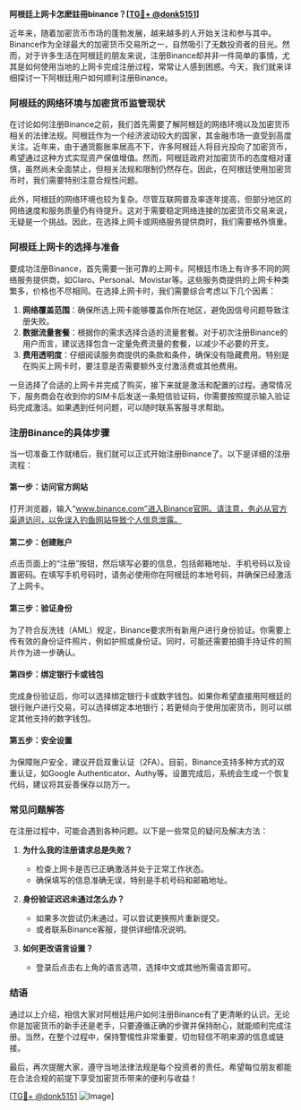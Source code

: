 **阿根廷上网卡怎麽註冊binance？[[TG💪+ @donk5151](https://t.me/s/donk5151)]**

近年来，随着加密货币市场的蓬勃发展，越来越多的人开始关注和参与其中。Binance作为全球最大的加密货币交易所之一，自然吸引了无数投资者的目光。然而，对于许多生活在阿根廷的朋友来说，注册Binance却并非一件简单的事情，尤其是如何使用当地的上网卡完成注册过程，常常让人感到困惑。今天，我们就来详细探讨一下阿根廷用户如何顺利注册Binance。

### **阿根廷的网络环境与加密货币监管现状**

在讨论如何注册Binance之前，我们首先需要了解阿根廷的网络环境以及加密货币相关的法律法规。阿根廷作为一个经济波动较大的国家，其金融市场一直受到高度关注。近年来，由于通货膨胀率居高不下，许多阿根廷人将目光投向了加密货币，希望通过这种方式实现资产保值增值。然而，阿根廷政府对加密货币的态度相对谨慎，虽然尚未全面禁止，但相关法规和限制仍然存在。因此，在阿根廷使用加密货币时，我们需要特别注意合规性问题。

此外，阿根廷的网络环境也较为复杂。尽管互联网普及率逐年提高，但部分地区的网络速度和服务质量仍有待提升。这对于需要稳定网络连接的加密货币交易来说，无疑是一个挑战。因此，在选择上网卡或网络服务提供商时，我们需要格外慎重。

### **阿根廷上网卡的选择与准备**

要成功注册Binance，首先需要一张可靠的上网卡。阿根廷市场上有许多不同的网络服务提供商，如Claro、Personal、Movistar等。这些服务商提供的上网卡种类繁多，价格也不尽相同。在选择上网卡时，我们需要综合考虑以下几个因素：

1. **网络覆盖范围**：确保所选上网卡能够覆盖你所在地区，避免因信号问题导致注册失败。
2. **数据流量套餐**：根据你的需求选择合适的流量套餐。对于初次注册Binance的用户而言，建议选择包含一定量免费流量的套餐，以减少不必要的开支。
3. **费用透明度**：仔细阅读服务商提供的条款和条件，确保没有隐藏费用。特别是在购买上网卡时，要注意是否需要额外支付激活费或其他费用。

一旦选择了合适的上网卡并完成了购买，接下来就是激活和配置的过程。通常情况下，服务商会在收到你的SIM卡后发送一条短信验证码，你需要按照提示输入验证码完成激活。如果遇到任何问题，可以随时联系客服寻求帮助。

### **注册Binance的具体步骤**

当一切准备工作就绪后，我们就可以正式开始注册Binance了。以下是详细的注册流程：

#### **第一步：访问官方网站**
打开浏览器，输入“www.binance.com”进入Binance官网。请注意，务必从官方渠道访问，以免误入钓鱼网站导致个人信息泄露。

#### **第二步：创建账户**
点击页面上的“注册”按钮，然后填写必要的信息，包括邮箱地址、手机号码以及设置密码。在填写手机号码时，请务必使用你在阿根廷的本地号码，并确保已经激活了上网卡。

#### **第三步：验证身份**
为了符合反洗钱（AML）规定，Binance要求所有新用户进行身份验证。你需要上传有效的身份证件照片，例如护照或身份证。同时，可能还需要拍摄手持证件的照片作为进一步确认。

#### **第四步：绑定银行卡或钱包**
完成身份验证后，你可以选择绑定银行卡或数字钱包。如果你希望直接用阿根廷的银行账户进行交易，可以选择绑定本地银行；若更倾向于使用加密货币，则可以绑定其他支持的数字钱包。

#### **第五步：安全设置**
为保障账户安全，建议开启双重认证（2FA）。目前，Binance支持多种方式的双重认证，如Google Authenticator、Authy等。设置完成后，系统会生成一个恢复代码，建议将其妥善保存以防万一。

### **常见问题解答**

在注册过程中，可能会遇到各种问题。以下是一些常见的疑问及解决方法：

1. **为什么我的注册请求总是失败？**
   - 检查上网卡是否已正确激活并处于正常工作状态。
   - 确保填写的信息准确无误，特别是手机号码和邮箱地址。

2. **身份验证迟迟未通过怎么办？**
   - 如果多次尝试仍未通过，可以尝试更换照片重新提交。
   - 或者联系Binance客服，提供详细情况说明。

3. **如何更改语言设置？**
   - 登录后点击右上角的语言选项，选择中文或其他所需语言即可。

### **结语**

通过以上介绍，相信大家对阿根廷用户如何注册Binance有了更清晰的认识。无论你是加密货币的新手还是老手，只要遵循正确的步骤并保持耐心，就能顺利完成注册。当然，在整个过程中，保持警惕性非常重要，切勿轻信不明来源的信息或链接。

最后，再次提醒大家，遵守当地法律法规是每个投资者的责任。希望每位朋友都能在合法合规的前提下享受加密货币带来的便利与收益！

[[TG💪+ @donk5151](https://t.me/s/donk5151) ![Image](https://i.postimg.cc/rwNCRYN7/Snipaste-2025-04-30-17-27-05.png)]